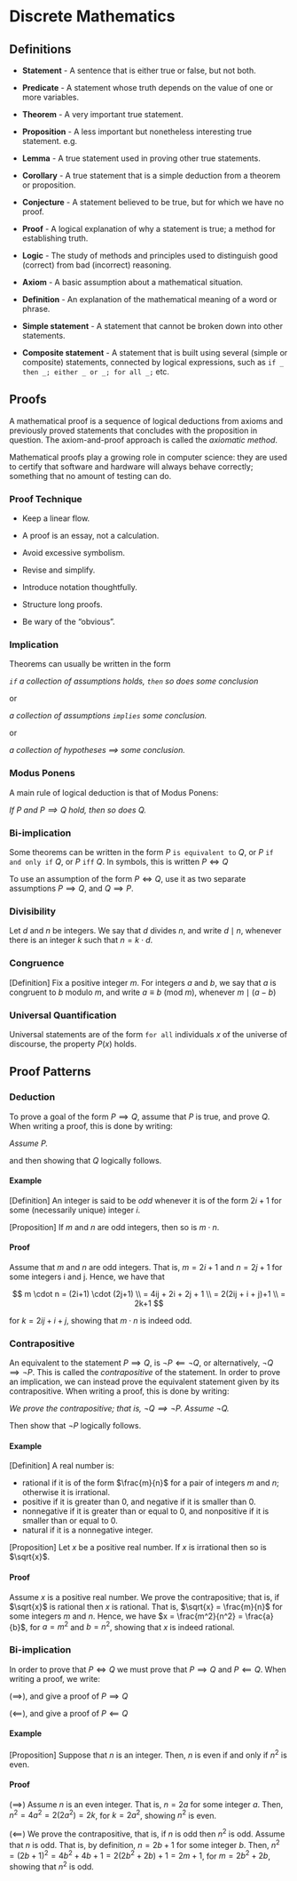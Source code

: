 # Discrete Mathematics

## Definitions

- **Statement** - A sentence that is either true or false, but not both.

- **Predicate** - A statement whose truth depends on the value of one or more variables.

- **Theorem** - A very important true statement.

- **Proposition** - A less important but nonetheless interesting true statement. e.g.

- **Lemma** - A true statement used in proving other true statements.

- **Corollary** - A true statement that is a simple deduction from a theorem or proposition.

- **Conjecture** - A statement believed to be true, but for which we have no proof.

- **Proof** - A logical explanation of why a statement is true; a method for establishing truth.

- **Logic** - The study of methods and principles used to distinguish good (correct) from bad (incorrect) reasoning.

- **Axiom** - A basic assumption about a mathematical situation.

- **Definition** - An explanation of the mathematical meaning of a word or phrase.

- **Simple statement** - A statement that cannot be broken down into other statements.

- **Composite statement** - A statement that is built using several (simple or composite) statements, connected by logical expressions, such as `if _ then _; either _ or _; for all _;` etc.

## Proofs

A mathematical proof is a sequence of logical deductions from axioms and previously proved statements that concludes with the proposition in question. The axiom-and-proof approach is called the *axiomatic method*.

Mathematical proofs play a growing role in computer science: they are used to certify that software and hardware will always behave correctly; something that no amount of testing can do.

### Proof Technique

- Keep a linear flow.

- A proof is an essay, not a calculation.

- Avoid excessive symbolism.

- Revise and simplify.

- Introduce notation thoughtfully.

- Structure long proofs.

- Be wary of the “obvious”.

### Implication

Theorems can usually be written in the form

*`if` a collection of assumptions holds, `then` so does some conclusion*

or

*a collection of assumptions `implies` some conclusion.*

or

*a collection of hypotheses $\implies$ some conclusion.*

### Modus Ponens

 A main rule of logical deduction is that of Modus Ponens:

 *If $P$ and $P \implies Q$ hold, then so does $Q$.*

### Bi-implication

Some theorems can be written in the form $P$ `is equivalent to` $Q$, or $P$ `if and only if` $Q$, or $P$ `iff` $Q$. In symbols, this is written $P \iff Q$

To use an assumption of the form $P \iff Q$, use it as two separate assumptions $P \implies Q$, and $Q \implies P$.

### Divisibility

Let $d$ and $n$ be integers. We say that $d$ divides $n$, and write $d \mid n$, whenever there is an integer $k$ such that $n=k \cdot d$.

### Congruence

[Definition] Fix a positive integer $m$. For integers $a$ and $b$, we say that $a$ is congruent to $b$ modulo $m$, and write $a \equiv b$ (mod $m$), whenever $m \mid (a−b)$

### Universal Quantification

Universal statements are of the form `for all` individuals $x$ of the universe of discourse, the property $P(x)$ holds.

## Proof Patterns

### Deduction

To prove a goal of the form $P \implies Q$, assume that $P$ is true, and prove $Q$. When writing a proof, this is done by writing:

*Assume $P$.*

and then showing that $Q$ logically follows.

#### Example

[Definition] An integer is said to be *odd* whenever it is of the form $2i+1$ for some (necessarily unique) integer $i$.

[Proposition] If $m$ and $n$ are odd integers, then so is $m \cdot n$.

#### Proof

Assume that $m$ and $n$ are odd integers. That is, $m=2i+1$ and $n=2j+1$ for some integers i and j. Hence, we have that

$$
m \cdot n = (2i+1) \cdot (2j+1) \\
= 4ij + 2i + 2j + 1 \\
= 2(2ij + i + j)+1 \\
= 2k+1
$$

for $k = 2ij + i + j$, showing that $m \cdot n$ is indeed odd.

### Contrapositive

An equivalent to the statement $P \implies Q$, is $\neg P \impliedby \neg Q$, or alternatively, $\neg Q \implies \neg P$. This is called the *contrapositive* of the statement. In order to prove an implication, we can instead prove the equivalent statement given by its contrapositive. When writing a proof, this is done by writing:

*We prove the contrapositive; that is, $\neg Q \implies \neg P$. Assume $\neg Q$.*

Then show that $\neg P$ logically follows.

#### Example

[Definition] A real number is:

- rational if it is of the form $\frac{m}{n}$ for a pair of integers $m$ and $n$; otherwise it is irrational.
- positive if it is greater than $0$, and negative if it is smaller than $0$.
- nonnegative if it is greater than or equal to $0$, and nonpositive if it is smaller than or equal to $0$.
- natural if it is a nonnegative integer.

[Proposition] Let $x$ be a positive real number. If $x$ is irrational then so is $\sqrt{x}$.

#### Proof

Assume $x$ is a positive real number. We prove the contrapositive; that is, if $\sqrt{x}$ is rational then $x$ is rational. That is, $\sqrt{x} = \frac{m}{n}$ for some integers $m$ and $n$. Hence, we have $x = \frac{m^2}{n^2} = \frac{a}{b}$, for $a=m^2$ and $b=n^2$, showing that $x$ is indeed rational.

### Bi-implication

In order to prove that $P \iff Q$ we must prove that $P \implies Q$ and $P \impliedby Q$. When writing a proof, we write:

$(\implies)$, and give a proof of $P \implies Q$


$(\impliedby)$, and give a proof of $P \impliedby Q$

#### Example

[Proposition] Suppose that $n$ is an integer. Then, $n$ is even if and only if $n^2$ is even.

#### Proof

$(\implies)$ Assume $n$ is an even integer. That is, $n = 2a$ for some integer $a$. Then, $n^2 = 4a^2 = 2(2a^2) = 2k$, for $k = 2a^2$, showing $n^2$ is even.

$(\impliedby)$ We prove the contrapositive, that is, if $n$ is odd then $n^2$ is odd. Assume that $n$ is odd. That is, by definition, $n = 2b+1$ for some integer $b$. Then, $n^2 = (2b+1)^2 = 4b^2 + 4b + 1 = 2(2b^2 + 2b) + 1 = 2m + 1$, for $m = 2b^2 + 2b$, showing that $n^2$ is odd.
